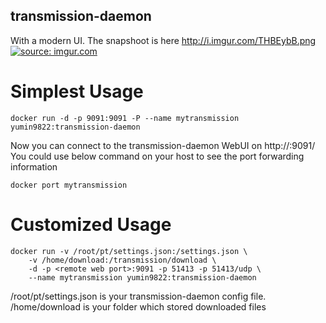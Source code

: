 ## transmission-daemon
  With a modern UI. The snapshoot is here http://i.imgur.com/THBEybB.png
  <a href="http://imgur.com/THBEybB"><img src="http://i.imgur.com/THBEybB.png" title="source: imgur.com" /></a>

# Simplest Usage 
```
docker run -d -p 9091:9091 -P --name mytransmission yumin9822:transmission-daemon
```
Now you can connect to the transmission-daemon WebUI on http://<Your IP>:9091/
You could use below command on your host to see the port forwarding information
```
docker port mytransmission
```

# Customized Usage
```
docker run -v /root/pt/settings.json:/settings.json \
	-v /home/download:/transmission/download \
	-d -p <remote web port>:9091 -p 51413 -p 51413/udp \
	--name mytransmission yumin9822:transmission-daemon
```
/root/pt/settings.json is your transmission-daemon config file. 
/home/download is your folder which stored downloaded files
